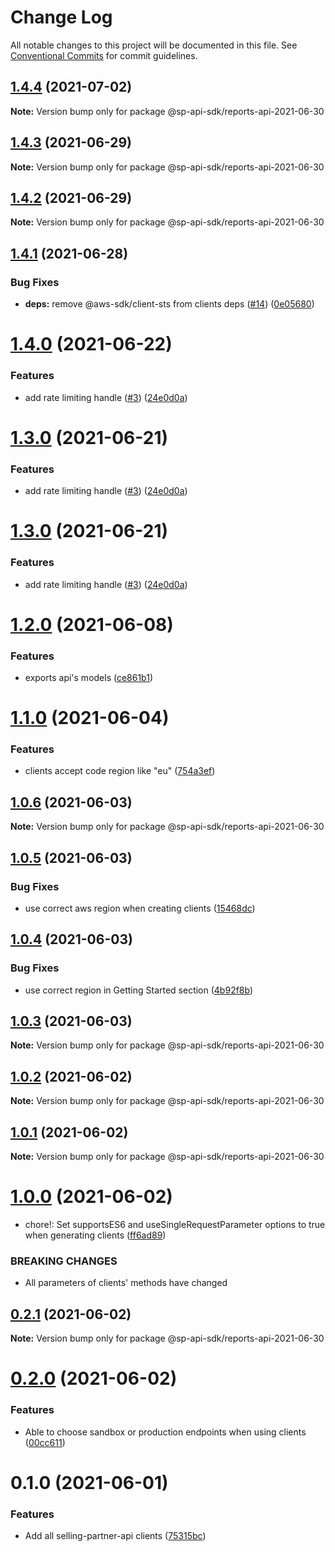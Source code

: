 # Change Log

All notable changes to this project will be documented in this file.
See [Conventional Commits](https://conventionalcommits.org) for commit guidelines.

## [1.4.4](https://github.com/bizon/selling-partner-api-sdk/compare/@sp-api-sdk/reports-api-2021-06-30@1.4.3...@sp-api-sdk/reports-api-2021-06-30@1.4.4) (2021-07-02)

**Note:** Version bump only for package @sp-api-sdk/reports-api-2021-06-30





## [1.4.3](https://github.com/bizon/selling-partner-api-sdk/compare/@sp-api-sdk/reports-api-2021-06-30@1.4.2...@sp-api-sdk/reports-api-2021-06-30@1.4.3) (2021-06-29)

**Note:** Version bump only for package @sp-api-sdk/reports-api-2021-06-30





## [1.4.2](https://github.com/bizon/selling-partner-api-sdk/compare/@sp-api-sdk/reports-api-2021-06-30@1.4.1...@sp-api-sdk/reports-api-2021-06-30@1.4.2) (2021-06-29)

**Note:** Version bump only for package @sp-api-sdk/reports-api-2021-06-30





## [1.4.1](https://github.com/bizon/selling-partner-api-sdk/compare/@sp-api-sdk/reports-api-2021-06-30@1.4.0...@sp-api-sdk/reports-api-2021-06-30@1.4.1) (2021-06-28)


### Bug Fixes

* **deps:** remove @aws-sdk/client-sts from clients deps ([#14](https://github.com/bizon/selling-partner-api-sdk/issues/14)) ([0e05680](https://github.com/bizon/selling-partner-api-sdk/commit/0e056808c6df8aef4059aafc57c8797f717cce49))





# [1.4.0](https://github.com/bizon/selling-partner-api-sdk/compare/@sp-api-sdk/reports-api-2021-06-30@1.2.0...@sp-api-sdk/reports-api-2021-06-30@1.4.0) (2021-06-22)


### Features

* add rate limiting handle ([#3](https://github.com/bizon/selling-partner-api-sdk/issues/3)) ([24e0d0a](https://github.com/bizon/selling-partner-api-sdk/commit/24e0d0a7e7795b2ed72a7ed7163e52e469630f08))





# [1.3.0](https://github.com/bizon/selling-partner-api-sdk/compare/@sp-api-sdk/reports-api-2021-06-30@1.2.0...@sp-api-sdk/reports-api-2021-06-30@1.3.0) (2021-06-21)


### Features

* add rate limiting handle ([#3](https://github.com/bizon/selling-partner-api-sdk/issues/3)) ([24e0d0a](https://github.com/bizon/selling-partner-api-sdk/commit/24e0d0a7e7795b2ed72a7ed7163e52e469630f08))





# [1.3.0](https://github.com/bizon/selling-partner-api-sdk/compare/@sp-api-sdk/reports-api-2021-06-30@1.2.0...@sp-api-sdk/reports-api-2021-06-30@1.3.0) (2021-06-21)


### Features

* add rate limiting handle ([#3](https://github.com/bizon/selling-partner-api-sdk/issues/3)) ([24e0d0a](https://github.com/bizon/selling-partner-api-sdk/commit/24e0d0a7e7795b2ed72a7ed7163e52e469630f08))





# [1.2.0](https://github.com/bizon/selling-partner-api-sdk/compare/@sp-api-sdk/reports-api-2021-06-30@1.1.0...@sp-api-sdk/reports-api-2021-06-30@1.2.0) (2021-06-08)


### Features

* exports api's models ([ce861b1](https://github.com/bizon/selling-partner-api-sdk/commit/ce861b1eca84b257978a2755d8fbaa5a8b821ad2))





# [1.1.0](https://github.com/bizon/selling-partner-api-sdk/compare/@sp-api-sdk/reports-api-2021-06-30@1.0.6...@sp-api-sdk/reports-api-2021-06-30@1.1.0) (2021-06-04)


### Features

* clients accept code region like "eu" ([754a3ef](https://github.com/bizon/selling-partner-api-sdk/commit/754a3ef3e344a3df4d16fd64c365c2971b9f007a))





## [1.0.6](https://github.com/bizon/selling-partner-api-sdk/compare/@sp-api-sdk/reports-api-2021-06-30@1.0.5...@sp-api-sdk/reports-api-2021-06-30@1.0.6) (2021-06-03)

**Note:** Version bump only for package @sp-api-sdk/reports-api-2021-06-30





## [1.0.5](https://github.com/bizon/selling-partner-api-sdk/compare/@sp-api-sdk/reports-api-2021-06-30@1.0.4...@sp-api-sdk/reports-api-2021-06-30@1.0.5) (2021-06-03)


### Bug Fixes

* use correct aws region when creating clients ([15468dc](https://github.com/bizon/selling-partner-api-sdk/commit/15468dc1fa7bf1a85bd69ebc2f3764ce7fc6a9b8))





## [1.0.4](https://github.com/bizon/selling-partner-api-sdk/compare/@sp-api-sdk/reports-api-2021-06-30@1.0.3...@sp-api-sdk/reports-api-2021-06-30@1.0.4) (2021-06-03)


### Bug Fixes

* use correct region in Getting Started section ([4b92f8b](https://github.com/bizon/selling-partner-api-sdk/commit/4b92f8b85a69b7aab18f3562a87aba0b40f5913c))





## [1.0.3](https://github.com/bizon/selling-partner-api-sdk/compare/@sp-api-sdk/reports-api-2021-06-30@1.0.2...@sp-api-sdk/reports-api-2021-06-30@1.0.3) (2021-06-03)

**Note:** Version bump only for package @sp-api-sdk/reports-api-2021-06-30





## [1.0.2](https://github.com/bizon/selling-partner-api-sdk/compare/@sp-api-sdk/reports-api-2021-06-30@1.0.1...@sp-api-sdk/reports-api-2021-06-30@1.0.2) (2021-06-02)

**Note:** Version bump only for package @sp-api-sdk/reports-api-2021-06-30





## [1.0.1](https://github.com/bizon/selling-partner-api-sdk/compare/@sp-api-sdk/reports-api-2021-06-30@1.0.0...@sp-api-sdk/reports-api-2021-06-30@1.0.1) (2021-06-02)

**Note:** Version bump only for package @sp-api-sdk/reports-api-2021-06-30





# [1.0.0](https://github.com/bizon/selling-partner-api-sdk/compare/@sp-api-sdk/reports-api-2021-06-30@0.2.1...@sp-api-sdk/reports-api-2021-06-30@1.0.0) (2021-06-02)


* chore!: Set supportsES6 and useSingleRequestParameter options to true when generating clients ([ff6ad89](https://github.com/bizon/selling-partner-api-sdk/commit/ff6ad89b496dec81f0ce775a50f25615022fcfb2))


### BREAKING CHANGES

* All parameters of clients' methods have changed





## [0.2.1](https://github.com/bizon/selling-partner-api-sdk/compare/@sp-api-sdk/reports-api-2021-06-30@0.2.0...@sp-api-sdk/reports-api-2021-06-30@0.2.1) (2021-06-02)

**Note:** Version bump only for package @sp-api-sdk/reports-api-2021-06-30





# [0.2.0](https://github.com/bizon/selling-partner-api-sdk/compare/@sp-api-sdk/reports-api-2021-06-30@0.1.0...@sp-api-sdk/reports-api-2021-06-30@0.2.0) (2021-06-02)


### Features

* Able to choose sandbox or production endpoints when using clients ([00cc611](https://github.com/bizon/selling-partner-api-sdk/commit/00cc611bcaa6153606c8d918ad6946947d6a50de))





# 0.1.0 (2021-06-01)


### Features

* Add all selling-partner-api clients ([75315bc](https://github.com/bizon/selling-partner-api-sdk/commit/75315bc7681537a7803bf658e69b6bf7d4b6bbe2))
